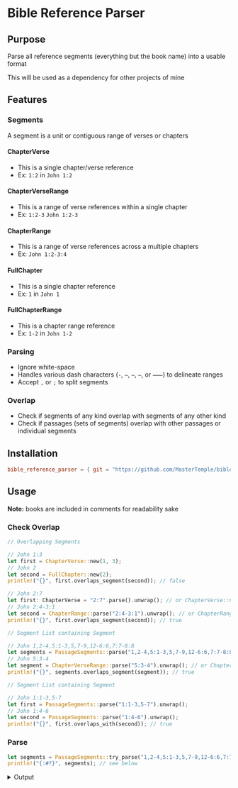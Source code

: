 # Bible Reference Parser

## Purpose

Parse all reference segments (everything but the book name) into a usable format

This will be used as a dependency for other projects of mine

## Features

### Segments

A segment is a unit or contiguous range of verses or chapters

#### ChapterVerse

- This is a single chapter/verse reference
- Ex: `1:2` in `John 1:2`

#### ChapterVerseRange

- This is a range of verse references within a single chapter
- Ex: `1:2-3` `John 1:2-3`

#### ChapterRange

- This is a range of verse references across a multiple chapters
- Ex: `John 1:2-3:4`

#### FullChapter

- This is a single chapter reference
- Ex: `1` in `John 1`

#### FullChapterRange

- This is a chapter range reference
- Ex: `1-2` in `John 1-2`

### Parsing

- Ignore white-space
- Handles various dash characters (`-`, `–`, `—`, `—`, or `⸺`) to delineate ranges
- Accept `,` or `;` to split segments

### Overlap

- Check if segments of any kind overlap with segments of any other kind
- Check if passages (sets of segments) overlap with other passages or individual segments

## Installation

```toml
bible_reference_parser = { git = "https://github.com/MasterTemple/bible_reference_parser.git" }
```

## Usage

**Note:** books are included in comments for readability sake

### Check Overlap

```rust
// Overlapping Segments

// John 1:3
let first = ChapterVerse::new(1, 3);
// John 2
let second = FullChapter::new(2);
println!("{}", first.overlaps_segment(second)); // false

// John 2:7
let first: ChapterVerse = "2:7".parse().unwrap(); // or ChapterVerse::new(2, 7)
// John 2:4-3:1
let second = ChapterRange::parse("2:4-3:1").unwrap(); // or ChapterRange::new(2, 4, 3, 1)
println!("{}", first.overlaps_segment(second)); // true

// Segment List containing Segment

// John 1,2-4,5:1-3,5,7-9,12-6:6,7:7-8:8
let segments = PassageSegments::parse("1,2-4,5:1-3,5,7-9,12-6:6,7:7-8:8").unwrap();
// John 5:3-4
let segment = ChapterVerseRange::parse("5:3-4").unwrap(); // or ChapterVerseRange::new(3, 3, 4)
println!("{}", segments.overlaps_segment(segment)); // true

// Segment List containing Segment

// John 1:1-3,5-7
let first = PassageSegments::parse("1:1-3,5-7").unwrap();
// John 1:4-6
let second = PassageSegments::parse("1:4-6").unwrap();
println!("{}", first.overlaps_with(second)); // true
```

### Parse

```rust
let segments = PassageSegments::try_parse("1,2-4,5:1-3,5,7-9,12-6:6,7:7-8:8");
println!("{:#?}", segments); // see below
```
<details>

<summary>Output</summary>

```ron
PassageSegments(
    [
        FullChapter(
            FullChapter {
                chapter: 1,
            },
        ),
        FullChapterRange(
            FullChapterRange(
                RangePair {
                    start: FullChapter {
                        chapter: 2,
                    },
                    end: FullChapter {
                        chapter: 4,
                    },
                },
            ),
        ),
        ChapterVerseRange(
            ChapterVerseRange {
                chapter: 5,
                verses: RangePair {
                    start: 1,
                    end: 3,
                },
            },
        ),
        ChapterVerse(
            ChapterVerse {
                chapter: 5,
                verse: 5,
            },
        ),
        ChapterVerseRange(
            ChapterVerseRange {
                chapter: 5,
                verses: RangePair {
                    start: 7,
                    end: 9,
                },
            },
        ),
        ChapterRange(
            ChapterRange(
                RangePair {
                    start: ChapterVerse {
                        chapter: 5,
                        verse: 12,
                    },
                    end: ChapterVerse {
                        chapter: 6,
                        verse: 6,
                    },
                },
            ),
        ),
        ChapterRange(
            ChapterRange(
                RangePair {
                    start: ChapterVerse {
                        chapter: 7,
                        verse: 7,
                    },
                    end: ChapterVerse {
                        chapter: 8,
                        verse: 8,
                    },
                },
            ),
        ),
    ],
),
```

</details>

